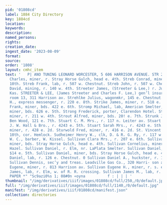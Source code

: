```yaml
---
pid: '01808cd'
label: 1884 City Directory
key: 1884cd
location: 
keywords: 
description: 
named_persons: 
rights: 
creation_date: 
ingest_date: '2023-08-09'
format: 
source: 
order: '1808'
layout: cmhc_item
text: '   P| ANO TUNING LEONARD WORCESTER, 5 606 HARRISON AVENUE. STR 233 SUL Stream
  Charles, miner, r. Stray Horse Gulch, head e. 4th. Streb Conrad, miner, r. 710 e.
  10th. Streb Frank, lab, r. 507 w. Chestnut. Streb John, r. 507 w. Chestnut. Street
  David, mining, r. 140 w. 4th. Streeter James, (Streeter & Lee,) r. Junction City,
  Kas. STREETER & LEE, (James Streeter and Charles F. Lee,) gen’l insurance agts.,
  room 13, 311 Harrison av. Strehlke Julius, wagonmkr, 145 e. Chestnut. Streit M.
  H., express messenger, r. 220 e. 8th. Strike James, miner, r. 518 e. 5th. Stromberg
  Frank, miner, bds. 422 e. 6th. Stromp Michael, lab, American Smelter, Strong Charles,
  miner, bds. 626 e. 5th. Strong Frederick, porter, Clarendon Hotel. Strong Fred M.,
  miner, r. 211 w. 4th. Strout Alfred, miner, bds. 20! e. 7th. Strunk Joseph, engineer,
  Ben Wood, 121 e. 7th. Stuart C. M. Mrs., r. 117 n. Leiter av. Stuart George, clk,
  J. W. Hall & Bro., r. 4243 e. 5th. Stuart Sarah Mrs., r. 4243 e. Sth. Studeman Frederick,
  miner, r. 428 e. 2d. Sturwold Fred, miner, r. 416 e. 2d. St. Vincent’s Hospital,
  10th, cor. Hemlock. Sudheimer Henry W., clk, D. & R. G. Ry, r. 117 w. 9th. __-Suehrk
  W. C., barber, W. Kissel. Sullivan Clara Mrs., r. 207 e. 6th. Sullivan Cornelius,
  miner, bds. Stray Horse Gulch, head e. 4th. Sullivan Cornelius, miner, r. Elm, cor.
  Hazel. Sullivan Daniel, r. Elm, nr. LaPlata Smelter. Sullivan Daniel, miner, r.
  $14 e. 5th. Sullivan Daniel, miner, bds. Stray Horse Gulch, head e. 4th. Sullivan
  Daniel, lab, r. 126 e. Chestnut. 0 Sullivan Daniel A., huckster, r. 123 e. 13th.
  Sullivan Dennis, sec’y and treas. Leadville Gas Co., 320 Harri- son av. Sullivan
  Eugene, miner, r. 813 Harrison av. Sullivan Eugene H., miner, r. s. end Alder. Sullivan
  James, lab, r. Elm, w. of R. R. crossing. Sullivan James M., lab, r. 433 e. 2d.  WALL
  PAPER *" "Sc9azi0%s 1; 08#0n «oyna          f : | | | '
thumbnail: "/img/derivatives/iiif/images/01808cd/full/250,/0/default.jpg"
full: "/img/derivatives/iiif/images/01808cd/full/1140,/0/default.jpg"
manifest: "/img/derivatives/iiif/01808cd/manifest.json"
collection: directories
---
```

